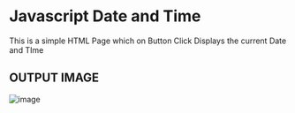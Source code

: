 # Javascript Date and Time
This is a simple HTML Page which on Button Click Displays the current Date and TIme

## OUTPUT IMAGE
![image](https://user-images.githubusercontent.com/128724874/227264550-975e6e8e-e1e4-4d7f-a71b-123aaa1dd218.png)

